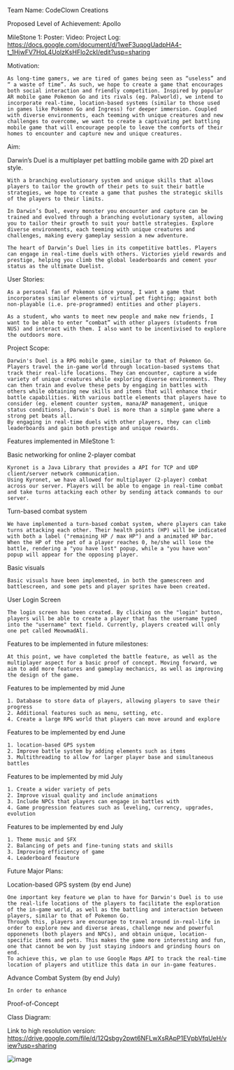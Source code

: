 Team Name:
CodeClown Creations

Proposed Level of Achievement:
Apollo

MileStone 1:
Poster:
Video:
Project Log: https://docs.google.com/document/d/1weF3uqogUadpHA4-t_1HjwFV7HoL4UolzKsHFlo2ckI/edit?usp=sharing

Motivation:

	As long-time gamers, we are tired of games being seen as “useless” and “ a waste of time”. As such, we hope to create a game that encourages both social interaction and friendly competition. Inspired by popular AR mobile game Pokemon Go and its rivals (eg. Palworld), we intend to incorporate real-time, location-based systems (similar to those used in games like Pokemon Go and Ingress) for deeper immersion. Coupled with diverse environments, each teeming with unique creatures and new challenges to overcome, we want to create a captivating pet battling mobile game that will encourage people to leave the comforts of their homes to encounter and capture new and unique creatures.

Aim:

Darwin’s Duel is a multiplayer pet battling mobile game with 2D pixel art style. 

	With a branching evolutionary system and unique skills that allows players to tailor the growth of their pets to suit their battle strategies, we hope to create a game that pushes the strategic skills of the players to their limits. 	

	In Darwin’s Duel, every monster you encounter and capture can be trained and evolved through a branching evolutionary system, allowing you to tailor their growth to suit your battle strategies. Explore diverse environments, each teeming with unique creatures and challenges, making every gameplay session a new adventure.

	The heart of Darwin’s Duel lies in its competitive battles. Players can engage in real-time duels with others. Victories yield rewards and prestige, helping you climb the global leaderboards and cement your status as the ultimate Duelist.

User Stories:

	As a personal fan of Pokemon since young, I want a game that incorporates similar elements of virtual pet fighting; against both non-playable (i.e. pre-programmed) entities and other players.

	As a student, who wants to meet new people and make new friends, I want to be able to enter “combat” with other players (students from NUS) and interact with them. I also want to be incentivised to explore the outdoors more.

Project Scope:

	Darwin's Duel is a RPG mobile game, similar to that of Pokemon Go.
	Players travel the in-game world through location-based systems that track their real-life locations. They can encounter, capture a wide variety of unique creatures while exploring diverse environments. They can then train and evolve these pets by engaging in battles with others while obtaining new skills and items that will enhance their battle capabilities. With various battle elements that players have to consider (eg. element counter system, mana/AP management, unique status conditions), Darwin's Duel is more than a simple game where a strong pet beats all.
 	By engaging in real-time duels with other players, they can climb leaderboards and gain both prestige and unique rewards. 

Features implemented in MileStone 1:

Basic networking for online 2-player combat

	Kyronet is a Java Library that provides a API for TCP and UDP client/server network communication.	
 	Using Kyronet, we have allowed for multiplayer (2-player) combat across our server. Players will be able to engage in real-time combat and take turns attacking each other by sending attack commands to our server.  

Turn-based combat system

	We have implemented a turn-based combat system, where players can take turns attacking each other. Their health points (HP) will be indicated with both a label ("remaining HP / max HP") and a animated HP bar. When the HP of the pet of a player reaches 0, he/she will lose the battle, rendering a "you have lost" popup, while a "you have won" popup will appear for the opposing player.
 
Basic visuals

 	Basic visuals have been implemented, in both the gamescreen and battlescreen, and some pets and player sprites have been created. 
 
User Login Screen

	The login screen has been created. By clicking on the "login" button, players will be able to create a player that has the username typed into the "username" text field. Currently, players created will only one pet called MeowmadAli.


Features to be implemented in future milestones:

	At this point, we have completed the battle feature, as well as the multiplayer aspect for a basic proof of concept. Moving forward, we aim to add more features and gameplay mechanics, as well as improving the design of the game.

Features to be implemented by mid June
	
 	1. Database to store data of players, allowing players to save their progress
	2. Additional features such as menu, setting, etc.
	4. Create a large RPG world that players can move around and explore
 
Features to be implemented by end June
	
 	1. location-based GPS system
  	2. Improve battle system by adding elements such as items
   	3. Multithreading to allow for larger player base and simultaneous battles

Features to be implemented by mid July

	1. Create a wider variety of pets
 	2. Improve visual quality and include animations
  	3. Include NPCs that players can engage in battles with
   	4. Game progression features such as leveling, currency, upgrades, evolution

Features to be implemented by end July

	1. Theme music and SFX
	2. Balancing of pets and fine-tuning stats and skills
 	3. Improving efficiency of game
 	4. Leaderboard feauture

Future Major Plans:

Location-based GPS system (by end June)

 	One important key feature we plan to have for Darwin's Duel is to use the real-life locations of the players to facilitate the exploration of the in-game world, as well as the battling and interaction between players, similar to that of Pokemon Go. 
	Through this, players are encourage to travel around in-real-life in order to explore new and diverse areas, challenge new and powerful opponenets (both players and NPCs), and obtain unique, location-specific items and pets. This makes the game more interesting and fun, one that cannot be won by just staying indoors and grinding hours on end. 
 	To achieve this, we plan to use Google Maps API to track the real-time location of players and utitlize this data in our in-game features. 

Advance Combat System (by end July) 

	In order to enhance 

Proof-of-Concept

Class Diagram:

Link to high resolution version: https://drive.google.com/file/d/12Qsbgy2pwt6NFLwXsRApP1EVpbVfqUeH/view?usp=sharing

![image](https://github.com/ethanwangkangen/O1/assets/118478459/f7e80ccc-8bf4-4977-bf3d-d0d1755a8b23)




